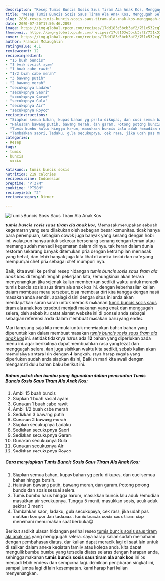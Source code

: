 ```yaml
---
description: "Resep Tumis Buncis Sosis Saus Tiram Ala Anak Kos, Menggugah Selera"
title: "Resep Tumis Buncis Sosis Saus Tiram Ala Anak Kos, Menggugah Selera"
slug: 2820-resep-tumis-buncis-sosis-saus-tiram-ala-anak-kos-menggugah-selera
date: 2020-07-20T17:50:46.289Z
image: https://img-global.cpcdn.com/recipes/17dd183e5bcb3af2/751x532cq70/tumis-buncis-sosis-saus-tiram-ala-anak-kos-foto-resep-utama.jpg
thumbnail: https://img-global.cpcdn.com/recipes/17dd183e5bcb3af2/751x532cq70/tumis-buncis-sosis-saus-tiram-ala-anak-kos-foto-resep-utama.jpg
cover: https://img-global.cpcdn.com/recipes/17dd183e5bcb3af2/751x532cq70/tumis-buncis-sosis-saus-tiram-ala-anak-kos-foto-resep-utama.jpg
author: Francis McLaughlin
ratingvalue: 4.1
reviewcount: 12
recipeingredient:
- "15 buah buncis"
- "1 buah sosial ayam"
- "1 buah cabe rawit"
- "1/2 buah cabe merah"
- "3 bawang putih"
- "2 bawang merah"
- "secukupnya Ladaku"
- "secukupnya Saori"
- "secukupnya Garam"
- "secukupnya Gula"
- "secukupnya Air"
- "secukupnya Royco"
recipeinstructions:
- "Siapkan semua bahan, kupas bahan yg perlu dikupas, dan cuci semua bahan hingga bersih."
- "Haluskan bawang putih, bawang merah, dan garam. Potong potong buncis dan sosis sesuai selera."
- "Tumis bumbu halus hingga harum, masukkan buncis lalu aduk kemudian masukkan air secukupnya. Tunggu 5 menit, masukkan sosis, aduk aduk sekitar 3 menit"
- "Tambahkan saori, ladaku, gula secukupnya, cek rasa, jika udah pas matikan kompor dan tadaaaa.. tumis buncis sosis saus tiram siap menemani menu makan saat berbuka😋"
categories:
- Resep
tags:
- tumis
- buncis
- sosis

katakunci: tumis buncis sosis 
nutrition: 219 calories
recipecuisine: Indonesian
preptime: "PT37M"
cooktime: "PT58M"
recipeyield: "2"
recipecategory: Dinner

---
```



![Tumis Buncis Sosis Saus Tiram Ala Anak Kos](https://img-global.cpcdn.com/recipes/17dd183e5bcb3af2/751x532cq70/tumis-buncis-sosis-saus-tiram-ala-anak-kos-foto-resep-utama.jpg)

<b><i>tumis buncis sosis saus tiram ala anak kos</i></b>, Memasak merupakan sebuah kegemaran yang seru dilakukan oleh sebagian besar komunitas. tidak hanya para perempuan, sebagian cowok juga banyak yang senang dengan hobi ini. walaupun hanya untuk sekedar bersenang senang dengan teman atau memang sudah menjadi kegemaran dalam dirinya. tak heran dalam dunia restoran sekarang banyak ditemukan pria dengan ketrampilan memasak yang hebat, dan lebih banyak juga kita lihat di aneka kedai dan cafe yang mempunyai chef pria sebagai chef mumpuni nya.

Baik, kita awali ke perihal resep hidangan <i>tumis buncis sosis saus tiram ala anak kos</i>. di tengah tengah pekerjaan kita, kemungkinan akan terasa menyenangkan jika sejenak kalian memberikan sedikit waktu untuk meracik tumis buncis sosis saus tiram ala anak kos ini. dengan keberhasilan kalian dalam membuat menu tersebut, bisa membuat diri kita bangga dengan hasil masakan anda sendiri. apalagi disini dengan situs ini anda akan mendapatkan saran saran untuk meracik makanan <u>tumis buncis sosis saus tiram ala anak kos</u> tersebut menjadi makanan yang enak dan menggugah selera, oleh sebab itu catat alamat website ini di ponsel anda sebagai sebagian referensi anda dalam membuat masakan baru yang endes.




Mari langsung saja kita memulai untuk menyiapkan bahan bahan yang diperuntuk kan dalam membuat masakan <u><i>tumis buncis sosis saus tiram ala anak kos</i></u> ini. setidak tidaknya harus ada <b>12</b> bahan yang diperlukan pada menu ini. agar berikutnya dapat membuahkan rasa yang lezat dan menggugah selera. dan juga sisihkan waktu kita sedikit, sebab kalian akan memulainya antara lain dengan <b>4</b> langkah. saya harap segala yang diperlukan sudah anda siapkan disini, Baiklah mari kita awali dengan mengamati dulu bahan baku berikut ini.

<!--inarticleads1-->

##### Bahan pokok dan bumbu yang digunakan dalam pembuatan Tumis Buncis Sosis Saus Tiram Ala Anak Kos:

1. Ambil 15 buah buncis
1. Siapkan 1 buah sosial ayam
1. Gunakan 1 buah cabe rawit
1. Ambil 1/2 buah cabe merah
1. Sediakan 3 bawang putih
1. Gunakan 2 bawang merah
1. Siapkan secukupnya Ladaku
1. Sediakan secukupnya Saori
1. Sediakan secukupnya Garam
1. Gunakan secukupnya Gula
1. Gunakan secukupnya Air
1. Sediakan secukupnya Royco




<!--inarticleads2-->

##### Cara menyiapkan Tumis Buncis Sosis Saus Tiram Ala Anak Kos:

1. Siapkan semua bahan, kupas bahan yg perlu dikupas, dan cuci semua bahan hingga bersih.
1. Haluskan bawang putih, bawang merah, dan garam. Potong potong buncis dan sosis sesuai selera.
1. Tumis bumbu halus hingga harum, masukkan buncis lalu aduk kemudian masukkan air secukupnya. Tunggu 5 menit, masukkan sosis, aduk aduk sekitar 3 menit
1. Tambahkan saori, ladaku, gula secukupnya, cek rasa, jika udah pas matikan kompor dan tadaaaa.. tumis buncis sosis saus tiram siap menemani menu makan saat berbuka😋




Berikut sedikit ulasan hidangan perihal resep <u>tumis buncis sosis saus tiram ala anak kos</u> yang menggugah selera. saya harap kalian sudah memahami dengan pembahasan diatas, dan kalian dapat meracik lagi di saat lain untuk di sajikan dalam aneka kegiatan family atau kolega anda. kita dapat mengulik bumbu bumbu yang tersedia diatas selaras dengan harapan anda, sehingga makanan <b>tumis buncis sosis saus tiram ala anak kos</b> ini bs menjadi lebih endess dan sempurna lagi. demikian penjabaran singkat ini, sampai jumpa lagi di lain kesempatan. kami harap hari kalian menyenangkan.
